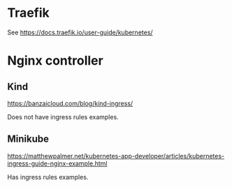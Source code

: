 # Traefik

See https://docs.traefik.io/user-guide/kubernetes/

# Nginx controller

## Kind

https://banzaicloud.com/blog/kind-ingress/

Does not have ingress rules examples.

## Minikube

https://matthewpalmer.net/kubernetes-app-developer/articles/kubernetes-ingress-guide-nginx-example.html

Has ingress rules examples.
